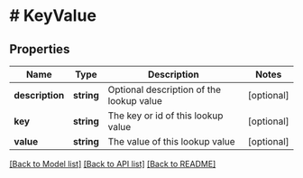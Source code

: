 # # KeyValue

## Properties

Name | Type | Description | Notes
------------ | ------------- | ------------- | -------------
**description** | **string** | Optional description of the lookup value | [optional]
**key** | **string** | The key or id of this lookup value | [optional]
**value** | **string** | The value of this lookup value | [optional]

[[Back to Model list]](../../README.md#models) [[Back to API list]](../../README.md#endpoints) [[Back to README]](../../README.md)
